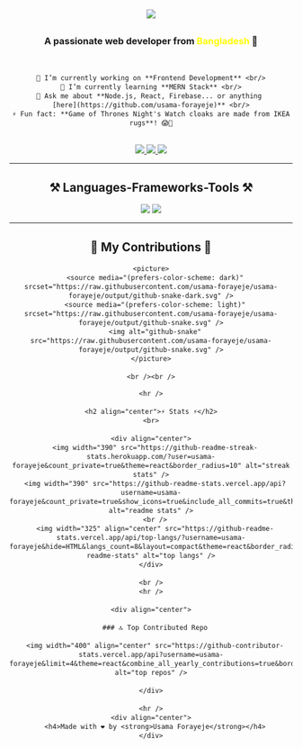 <div align="center">

  <h1 align="center">
    <img src="https://readme-typing-svg.herokuapp.com/?font=Righteous&size=40&center=true&vCenter=true&width=600&height=80&duration=5000&lines=Hey+there!+👋;+I'm+Usama+Forayeje!" />
  </h1>

  <h3 align="center">
    A passionate web developer from <span style="color: yellow;">Bangladesh</span> 🚀
  </h3>

  <br />

  <div align="center">

    🔭 I’m currently working on **Frontend Development** <br/>
    🌱 I’m currently learning **MERN Stack** <br/>
    💬 Ask me about **Node.js, React, Firebase... or anything 
    [here](https://github.com/usama-forayeje)** <br/>
    ⚡ Fun fact: **Game of Thrones Night's Watch cloaks are made from IKEA rugs**! 😱🧣

  </div>

  <br />

  <div align="center">
    <a href="mailto:usamaforayaje@gmail.com">
      <img src="https://img.shields.io/badge/Gmail-333333?style=for-the-badge&logo=gmail&logoColor=red" />
    </a>
    <a href="https://www.linkedin.com/in/usama-forayaje/" target="_blank">
      <img src="https://img.shields.io/badge/LinkedIn-0077B5?style=for-the-badge&logo=linkedin&logoColor=white" />
    </a>
    <a href="https://github.com/usama-forayeje" target="_blank">
      <img src="https://img.shields.io/badge/Portfolio-FF5722?style=for-the-badge&logo=todoist&logoColor=white" />
    </a>
  </div>

  <hr />

  <h2 align="center">⚒️ Languages-Frameworks-Tools ⚒️</h2>

  <div align="center">
    <img src="https://skillicons.dev/icons?i=react,bootstrap,mui,html,css,vscode,github,figma,tailwind,git,r" />
    <img src="https://skillicons.dev/icons?i=nodejs,python,javascript,typescript,express,firebase,mongodb,nextjs,mysql,flask" /><br>
  </div>

  <hr />

  <div align="center">
    <h2>🐍 My Contributions 🐍</h2>

    <picture>
      <source media="(prefers-color-scheme: dark)" srcset="https://raw.githubusercontent.com/usama-forayeje/usama-forayeje/output/github-snake-dark.svg" />
      <source media="(prefers-color-scheme: light)" srcset="https://raw.githubusercontent.com/usama-forayeje/usama-forayeje/output/github-snake.svg" />
      <img alt="github-snake" src="https://raw.githubusercontent.com/usama-forayeje/usama-forayeje/output/github-snake.svg" />
    </picture>

    <br /><br />
  </div>

  <div align="center">

    <hr />

    <h2 align="center">⚡ Stats ⚡</h2>
    <br>

    <div align="center">
      <img width="390" src="https://github-readme-streak-stats.herokuapp.com/?user=usama-forayeje&count_private=true&theme=react&border_radius=10" alt="streak stats" />
      <img width="390" src="https://github-readme-stats.vercel.app/api?username=usama-forayeje&count_private=true&show_icons=true&include_all_commits=true&theme=react&rank_icon=github&border_radius=10" alt="readme stats" />
      <br />
      <img width="325" align="center" src="https://github-readme-stats.vercel.app/api/top-langs/?username=usama-forayeje&hide=HTML&langs_count=8&layout=compact&theme=react&border_radius=10&size_weight=0.5&count_weight=0.5&exclude_repo=github-readme-stats" alt="top langs" />
    </div>

    <br />
    <hr />

    <div align="center">

      ### 🔝 Top Contributed Repo

      <img width="400" align="center" src="https://github-contributor-stats.vercel.app/api?username=usama-forayeje&limit=4&theme=react&combine_all_yearly_contributions=true&border_radius=10&size_weight=0.5&count_weight=0.5&layout=compact" alt="top repos" />

    </div>

    <hr />
    <div align="center">
      <h4>Made with ❤️ by <strong>Usama Forayeje</strong></h4>
    </div>

</div>
